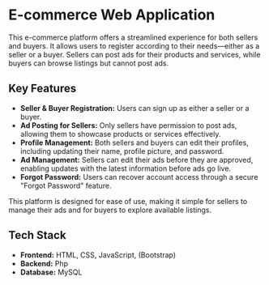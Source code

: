 # E-commerce Web Application

This e-commerce platform offers a streamlined experience for both sellers and buyers. It allows users to register according to their needs—either as a seller or a buyer. Sellers can post ads for their products and services, while buyers can browse listings but cannot post ads.

## Key Features

- **Seller & Buyer Registration:** Users can sign up as either a seller or a buyer.
- **Ad Posting for Sellers:** Only sellers have permission to post ads, allowing them to showcase products or services effectively.
- **Profile Management:** Both sellers and buyers can edit their profiles, including updating their name, profile picture, and password.
- **Ad Management:** Sellers can edit their ads before they are approved, enabling updates with the latest information before ads go live.
- **Forgot Password:** Users can recover account access through a secure "Forgot Password" feature.

This platform is designed for ease of use, making it simple for sellers to manage their ads and for buyers to explore available listings.

## Tech Stack

- **Frontend:** HTML, CSS, JavaScript, (Bootstrap)
- **Backend:** Php
- **Database:**  MySQL
